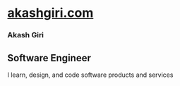 # [akashgiri.com](https://akashgiri.com/)
### Akash Giri
## Software Engineer
I learn, design, and code software products and services
